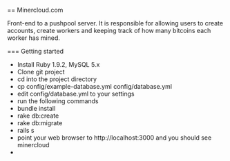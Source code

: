 == Minercloud.com

Front-end to a pushpool server. It is responsible for allowing users to create accounts, create workers and keeping track of how many bitcoins each worker has mined.


=== Getting started

  * Install Ruby 1.9.2, MySQL 5.x
  * Clone git project
  * cd into the project directory
  * cp config/example-database.yml config/database.yml
  * edit config/database.yml to your settings
  * run the following commands
  * bundle install
  * rake db:create
  * rake db:migrate
  * rails s
  * point your web browser to http://localhost:3000 and you should see minercloud
  *